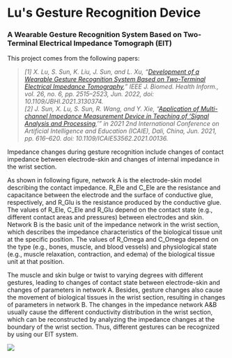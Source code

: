 # Lu's Gesture Recognition Device
### A Wearable Gesture Recognition System Based on Two-Terminal Electrical Impedance Tomograph (EIT)

This project comes from the following papers:  
>*[1] X. Lu, S. Sun, K. Liu, J. Sun, and L. Xu, “[Development of a Wearable Gesture Recognition System Based on Two-Terminal Electrical Impedance Tomography](https://ieeexplore.ieee.org/document/9626614),” IEEE J. Biomed. Health Inform., vol. 26, no. 6, pp. 2515–2523, Jun. 2022, doi: 10.1109/JBHI.2021.3130374.*  
>*[2] J. Sun, X. Lu, S. Sun, R. Wang, and Y. Xie, “[Application of Multi-channel Impedance Measurement Device in Teaching of ‘Signal Analysis and Processing](https://ieeexplore.ieee.org/document/9534540),’” in 2021 2nd International Conference on Artificial Intelligence and Education (ICAIE), Dali, China, Jun. 2021, pp. 616–620. doi: 10.1109/ICAIE53562.2021.00136.*

Impedance changes during gesture recognition include changes of contact impedance between electrode-skin and changes of internal impedance in the wrist section.

As shown in following figure, network A is the electrode-skin model describing the contact impedance. R_Ele and C_Ele are the resistance and capacitance between the electrode and the surface of conductive glue, respectively, and R_Glu is the resistance produced by the conductive glue. The values of R_Ele, C_Ele and R_Glu depend on the contact state (e.g., different contact areas and pressures) between electrodes and skin. Network B is the basic unit of the impedance network in the wrist section, which describes the impedance characteristics of the biological tissue unit at the specific position. The values of R_Omega and C_Omega depend on the type (e.g., bones, muscle, and blood vessels) and physiological state (e.g., muscle relaxation, contraction, and edema) of the biological tissue unit at that position.

The muscle and skin bulge or twist to varying degrees with different gestures, leading to changes of contact state between electrode-skin and changes of parameters in network A. Besides, gesture changes also cause the movement of biological tissues in the wrist section, resulting in changes of parameters in network B. The changes in the impedance network A&B usually cause the different conductivity distribution in the wrist section, which can be reconstructed by analyzing the impedance changes at the boundary of the wrist section. Thus, different gestures can be recognized by using our EIT system.

![](https://github.com/Peng0703/Lu-s-Gesture-Recognition-Device/blob/main/Pics/principle.png)
